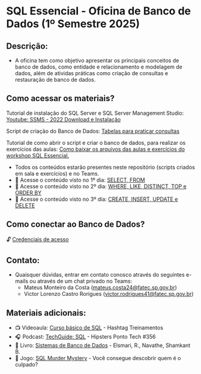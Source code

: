 # SQL Essencial - Oficina de Banco de Dados (1º Semestre 2025)

## Descrição:

- A oficina tem como objetivo apresentar os principais conceitos de banco de dados, como entidade e relacionamento e modelagem de dados, além de atividas práticas como criação de consultas e restauração de banco de dados.

## Como acessar os materiais?

Tutorial de instalação do SQL Server e SQL Server Management Studio: [Youtube: SSMS - 2022 Download e Instalação](https://www.youtube.com/watch?v=tZs8ZPMvNzM)

Script de criação do Banco de Dados: [Tabelas para praticar consultas](./Script-EMPRESA.sql)

Tutorial de como abrir o script e criar o banco de dados, para realizar os exercicios das aulas: [Como baixar os arquivos das aulas e exercícios do workshop SQL Essencial.](https://www.youtube.com/watch?v=jCjeDQikpac)
- Todos os conteúdos estarão presentes neste repositório (scripts criados em sala e exercícios) e no Teams.
- 📄 Acesse o conteúdo visto no 1º dia: [SELECT, FROM](./aula1/)
- 📄 Acesse o conteúdo visto no 2º dia: [WHERE, LIKE, DISTINCT, TOP e ORDER BY](./aula2/)
- 📄 Acesse o conteúdo visto no 3º dia: [CREATE, INSERT, UPDATE e DELETE](./aula3/)

## Como conectar ao Banco de Dados?

🔓 [Credenciais de acesso](./Server-config/README.md)

## Contato:

- Quaisquer dúvidas, entrar em contato conosco através do seguintes e-mails ou através de um chat privado no Teams:
  - Mateus Monteiro da Costa (mateus.costa24@fatec.sp.gov.br)
  - Victor Lorenzo Castro Rorigues (victor.rodrigues41@fatec.sp.gov.br)

## Materiais adicionais:

- 📺 Videoaula: [Curso básico de SQL](https://youtube.com/playlist?list=PLpdAy0tYrnKw_F8v6kkEXTeyE33Navv-K&si=O_6i8BwLv84IY9wU) - Hashtag Treinamentos
- 🎧 Podcast: [TechGuide: SQL](https://open.spotify.com/episode/0VKVgHlVtkfWHRQ9xfDiYX) - Hipsters Ponto Tech #356
- 📖 Livro: [Sistemas de Banco de Dados](https://dn720003.ca.archive.org/0/items/sistemas-de-banco-de-dados-ramez-elmasri-shamkant-b.-navathe-z-lib.org/Sistemas%20De%20Banco%20De%20Dados%20%28Ramez%20Elmasri%2C%20Shamkant%20B.%20Navathe%29%20%28z-lib.org%29.pdf) - Elsmari, R., Navathe, Shamkant B.
- 🧩 Jogo: [SQL Murder Mystery](https://mystery.knightlab.com/) - Você consegue descobrir quem é o culpado?
